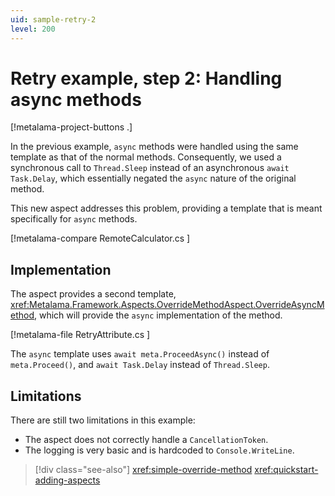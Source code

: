 ```yaml
---
uid: sample-retry-2
level: 200
---
```


# Retry example, step 2: Handling async methods

[!metalama-project-buttons .]

In the previous example, `async` methods were handled using the same template as that of the normal methods.
Consequently, we used a synchronous call to `Thread.Sleep` instead of an asynchronous `await Task.Delay`, which
essentially negated the `async` nature of the original method.

This new aspect addresses this problem, providing a template that is meant specifically for `async` methods.

[!metalama-compare RemoteCalculator.cs ]

## Implementation

The aspect provides a second template, <xref:Metalama.Framework.Aspects.OverrideMethodAspect.OverrideAsyncMethod>, which
will provide the `async` implementation of the method.

[!metalama-file RetryAttribute.cs ]

The `async` template uses `await meta.ProceedAsync()` instead of `meta.Proceed()`, and `await Task.Delay` instead
of `Thread.Sleep`.

## Limitations

There are still two limitations in this example:

* The aspect does not correctly handle a `CancellationToken`.
* The logging is very basic and is hardcoded to `Console.WriteLine`.

> [!div class="see-also"]
> <xref:simple-override-method>
> <xref:quickstart-adding-aspects>
